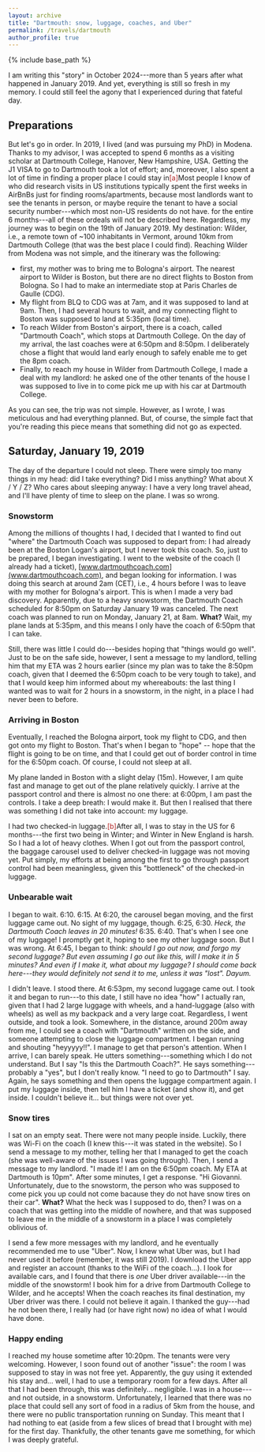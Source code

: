 ```yaml
---
layout: archive
title: "Dartmouth: snow, luggage, coaches, and Uber"
permalink: /travels/dartmouth
author_profile: true
---
```


{% include base_path %}

I am writing this "story" in October 2024---more than 5 years after what happened in January 2019. And yet, everything is still so fresh in my memory. I could still feel the agony that I experienced during that fateful day.

## Preparations

But let's go in order. In 2019, I lived (and was pursuing my PhD) in Modena. Thanks to my advisor, I was accepted to spend 6 months as a visiting scholar at Dartmouth College, Hanover, New Hampshire, USA. Getting the J1 VISA to go to Dartmouth took a lot of effort; and, moreover, I also spent a lot of time in finding a proper place I could stay in<span class="footnote"><a style="color:firebrick">[a]</a><span class="footnote_content">Most people I know of who did research visits in US institutions typically spent the first weeks in AirBnBs just for finding rooms/apartments, because most landlords want to see the tenants in person, or maybe require the tenant to have a social security number---which most non-US residents do not have.</span></span> for the entire 6 months---all of these ordeals will not be described here. Regardless, my journey was to begin on the 19th of January 2019. My destination: Wilder, i.e., a remote town of ~100 inhabitants in Vermont, around 10km from Dartmouth College (that was the best place I could find). Reaching Wilder from Modena was not simple, and the itinerary was the following:
* first, my mother was to bring me to Bologna's airport. The nearest airport to Wilder is Boston, but there are no direct flights to Boston from Bologna. So I had to make an intermediate stop at Paris Charles de Gaulle (CDG). 
* My flight from BLQ to CDG was at 7am, and it was supposed to land at 9am. Then, I had several hours to wait, and my connecting flight to Boston was supposed to land at 5:35pm (local time).
* To reach Wilder from Boston's airport, there is a coach, called "Dartmouth Coach", which stops at Dartmouth College. On the day of my arrival, the last coaches were at 6:50pm and 8:50pm. I deliberately chose a flight that would land early enough to safely enable me to get the 8pm coach.
* Finally, to reach my house in Wilder from Dartmouth College, I made a deal with my landlord: he asked one of the other tenants of the house I was supposed to live in to come pick me up with his car at Dartmouth College.

As you can see, the trip was not simple. However, as I wrote, I was meticulous and had everything planned. But, of course, the simple fact that you're reading this piece means that something did not go as expected.

## Saturday, January 19, 2019

The day of the departure I could not sleep. There were simply too many things in my head: did I take everything? Did I miss anything? What about X / Y / Z? Who cares about sleeping anyway: I have a very long travel ahead, and I'll have plenty of time to sleep on the plane. I was so wrong.

### Snowstorm

Among the millions of thoughts I had, I decided that I wanted to find out "where" the Dartmouth Coach was supposed to depart from: I had already been at the Boston Logan's airport, but I never took this coach. So, just to be prepared, I began investigating. I went to the website of the coach (I already had a ticket), [www.dartmouthcoach.com](www.dartmouthcoach.com), and began looking for information. I was doing this search at around 2am (CET), i.e., 4 hours before I was to leave with my mother for Bologna's airport. This is when I made a very bad discovery. Apparently, due to a heavy snowstorm, the Dartmouth Coach scheduled for 8:50pm on Saturday January 19 was canceled. The next coach was planned to run on Monday, January 21, at 8am. **What?** Wait, my plane lands at 5:35pm, and this means I only have the coach of 6:50pm that I can take. 

Still, there was little I could do---besides hoping that "things would go well". Just to be on the safe side, however, I sent a message to my landlord, telling him that my ETA was 2 hours earlier (since my plan was to take the 8:50pm coach, given that I deemed the 6:50pm coach to be very tough to take), and that I would keep him informed about my whereabouts: the last thing I wanted was to wait for 2 hours in a snowstorm, in the night, in a place I had never been to before. 

### Arriving in Boston

Eventually, I reached the Bologna airport, took my flight to CDG, and then got onto my flight to Boston. That's when I began to "hope" -- hope that the flight is going to be on time, and that I could get out of border control in time for the 6:50pm coach. Of course, I could not sleep at all.

My plane landed in Boston with a slight delay (15m). However, I am quite fast and manage to get out of the plane relatively quickly. I arrive at the passport control and there is almost no one there: at 6:00pm, I am past the controls. I take a deep breath: I would make it. But then I realised that there was something I did not take into account: my luggage.

I had two checked-in luggage.<span class="footnote"><a style="color:firebrick">[b]</a><span class="footnote_content">After all, I was to stay in the US for 6 months---the first two being in Winter; and Winter in New England is harsh. So I had a lot of heavy clothes.</span></span> When I got out from the passport control, the baggage carousel used to deliver checked-in luggage was not moving yet. Put simply, my efforts at being among the first to go through passport control had been meaningless, given this "bottleneck" of the checked-in luggage. 

### Unbearable wait

I began to wait. 6:10. 6:15. At 6:20, the carousel began moving, and the first luggage came out. No sight of my luggage, though. 6:25, 6:30. _Heck, the Dartmouth Coach leaves in 20 minutes!_ 6:35. 6:40. That's when I see one of my luggage! I promptly get it, hoping to see my other luggage soon. But I was wrong. At 6:45, I began to think: _should I go out now, and forgo my second luggage? But even assuming I go out like this, will I make it in 5 minutes? And even if I make it, what about my luggage? I should come back here---they would definitely not send it to me, unless it was "lost". Dayum._

I didn't leave. I stood there. At 6:53pm, my second luggage came out. I took it and began to run---to this date, I still have no idea "how" I actually ran, given that I had 2 large luggage with wheels, and a hand-luggage (also with wheels) as well as my backpack and a very large coat. Regardless, I went outside, and took a look. Somewhere, in the distance, around 200m away from me, I could see a coach with "Dartmouth" written on the side, and someone attempting to close the luggage compartment. I began running and shouting "heyyyyy!!". I manage to get that person's attention. When I arrive, I can barely speak. He utters something---something which I do not understand. But I say "Is this the Dartmouth Coach?". He says something---probably a "yes", but I don't really know. "I need to go to Dartmouth" I say. Again, he says something and then opens the luggage compartment again. I put my luggage inside, then tell him I have a ticket (and show it), and get inside. I couldn't believe it... but things were not over yet.

### Snow tires

I sat on an empty seat. There were not many people inside. Luckily, there was Wi-Fi on the coach (I knew this---it was stated in the website). So I send a message to my mother, telling her that I managed to get the coach (she was well-aware of the issues I was going through). Then, I send a message to my landlord. "I made it! I am on the 6:50pm coach. My ETA at Dartmouth is 10pm". After some minutes, I get a response. "Hi Giovanni. Unfortunately, due to the snowstorm, the person who was supposed to come pick you up could not come bacause they do not have snow tires on their car". **What?** What the heck was I supposed to do, then? I was on a coach that was getting into the middle of nowhere, and that was supposed to leave me in the middle of a snowstorm in a place I was completely oblivious of. 

I send a few more messages with my landlord, and he eventually recommended me to use "Uber". Now, I knew what Uber was, but I had never used it before (remember, it was still 2019). I download the Uber app and register an account (thanks to the WiFi of the coach...). I look for available cars, and I found that there is _one_ Uber driver available---in the middle of the snowstorm! I book him for a drive from Dartmouth College to Wilder, and he accepts! When the coach reaches its final destination, my Uber driver was there. I could not believe it again. I thanked the guy---had he not been there, I really had (or have right now) no idea of what I would have done.

### Happy ending

I reached my house sometime after 10:20pm. The tenants were very welcoming. However, I soon found out of another "issue": the room I was supposed to stay in was not free yet. Apparently, the guy using it extended his stay and... well, I had to use a temporary room for a few days. After all that I had been through, this was definitely... negligible. I was in a house---and not outside, in a snowstorm. Unfortunately, I learned that there was no place that could sell any sort of food in a radius of 5km from the house, and there were no public transportation running on Sunday. This meant that I had nothing to eat (aside from a few slices of bread that I brought with me) for the first day. Thankfully, the other tenants gave me something, for which I was deeply grateful.

